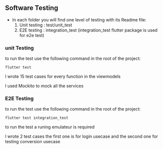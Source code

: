 ## Software Testing
- In each folder you will find one level of testing with its Readme file:
    1. Unit testing : test/unit_test
    3. E2E testing : integration_test (integration_test flutter package is used for e2e test)


### unit Testing

to run the test use the following command in the root of the project:
```
flutter test
```
I wrote 15 test cases for every function in the viewmodels

I used Mockito to mock all the services


### E2E Testing

to run the test use the following command in the root of the project:
```
flutter test integration_test
```
to run the test a runing emulateur is required

I wrote 2 test cases the first one is for login usecase and the second one for testing conversion usecase
